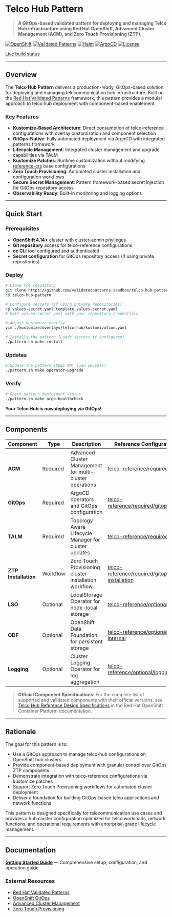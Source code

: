 # Telco Hub Pattern

> **A GitOps-based validated pattern for deploying and managing Telco Hub infrastructure using Red Hat OpenShift, Advanced Cluster Management (ACM), and Zero Touch Provisioning (ZTP).**

[![OpenShift](https://img.shields.io/badge/OpenShift-4.14+-red?logo=redhat)](https://www.redhat.com/en/technologies/cloud-computing/openshift)
[![Validated Patterns](https://img.shields.io/badge/Validated-Patterns-blue)](https://validatedpatterns.io/)
[![Helm](https://img.shields.io/badge/Helm-3.8+-blue?logo=helm)](https://helm.sh/)
[![ArgoCD](https://img.shields.io/badge/ArgoCD-GitOps-green?logo=argo)](https://argoproj.github.io/cd/)
[![License](https://img.shields.io/badge/License-Apache%202.0-blue.svg)](https://opensource.org/licenses/Apache-2.0)

[Live build status](https://validatedpatterns.io/ci/?pattern=telco-hub)

---

## Overview

The **Telco Hub Pattern** delivers a production-ready, GitOps-based solution for deploying and managing telecommunication hub infrastructure. Built on the [Red Hat Validated Patterns](https://validatedpatterns.io/) framework, this pattern provides a modular approach to telco hub deployment with component-based enablement.

### Key Features

- **Kustomize-Based Architecture**: Direct consumption of telco-reference configurations with overlay customization and component selection
- **GitOps-Native**: Fully automated deployment via ArgoCD with integrated patterns framework
- **Lifecycle Management**: Integrated cluster management and upgrade capabilities via TALM
- **Kustomize Patches**: Runtime customization without modifying [reference-crs](https://github.com/openshift-kni/telco-reference/tree/main/telco-hub/configuration/reference-crs) base configurations
- **Zero Touch Provisioning**: Automated cluster installation and configuration workflows
- **Secure Secret Management**: Pattern framework-based secret injection for GitOps repository access
- **Observability Ready**: Built-in monitoring and logging options

---

## Quick Start

### Prerequisites

- **OpenShift 4.14+** cluster with cluster-admin privileges
- **Git repository** access for telco-reference configurations
- **oc CLI** tool configured and authenticated
- **Secret configuration** for GitOps repository access (if using private repositories)

### Deploy

```bash
# Clone the repository
git clone https://github.com/validatedpatterns-sandbox/telco-hub-pattern.git
cd telco-hub-pattern

# Configure secrets (if using private repositories)
cp values-secret.yaml.template values-secret.yaml
# Edit values-secret.yaml with your repository credentials

# Adjust kustomize overlay
vim ./kustomize/overlays/telco-hub/kustomization.yaml

# Installs the pattern (Loads secrets if configured)
./pattern.sh make install
```

### Updates

```bash
# Update the pattern (DOES NOT load secrets)
./pattern.sh make operator-upgrade
```

### Verify

```bash
# Check pattern deployment status
./pattern.sh make argo-healthcheck
```

**Your Telco Hub is now deploying via GitOps!**

---

## Components

| Component            | Type     | Description                                              | Reference Configuration                                                                                                                                                     |
|----------------------|----------|----------------------------------------------------------|-----------------------------------------------------------------------------------------------------------------------------------------------------------------------------|
| **ACM**              | Required | Advanced Cluster Management for multi-cluster operations | [telco-reference/required/acm](https://github.com/openshift-kni/telco-reference/tree/main/telco-hub/configuration/reference-crs/required/acm)                              |
| **GitOps**           | Required | ArgoCD operators and GitOps configuration                | [telco-reference/required/gitops](https://github.com/openshift-kni/telco-reference/tree/main/telco-hub/configuration/reference-crs/required/gitops)                        |
| **TALM**             | Required | Topology Aware Lifecycle Manager for cluster updates     | [telco-reference/required/talm](https://github.com/openshift-kni/telco-reference/tree/main/telco-hub/configuration/reference-crs/required/talm)                            |
| **ZTP Installation** | Workflow | Zero Touch Provisioning cluster installation workflow    | [telco-reference/required/gitops/ztp-installation](https://github.com/openshift-kni/telco-reference/tree/main/telco-hub/configuration/reference-crs/required/gitops/ztp-installation) |
| **LSO**              | Optional | LocalStorage Operator for node-local storage             | [telco-reference/optional/lso](https://github.com/openshift-kni/telco-reference/tree/main/telco-hub/configuration/reference-crs/optional/lso)                              |
| **ODF**              | Optional | OpenShift Data Foundation for persistent storage         | [telco-reference/optional/odf-internal](https://github.com/openshift-kni/telco-reference/tree/main/telco-hub/configuration/reference-crs/optional/odf-internal)            |
| **Logging**          | Optional | Cluster Logging Operator for log aggregation             | [telco-reference/optional/logging](https://github.com/openshift-kni/telco-reference/tree/main/telco-hub/configuration/reference-crs/optional/logging)                      |

> **Official Component Specifications**: For the complete list of supported and validated components with their official versions, see [Telco Hub Reference Design Specifications](https://docs.redhat.com/en/documentation/openshift_container_platform/latest/html/scalability_and_performance/telco-hub-ref-design-specs#telco-hub-software-stack_telco-hub) in the Red Hat OpenShift Container Platform documentation.

---

## Rationale

The goal for this pattern is to:

- Use a GitOps approach to manage telco-hub configurations on OpenShift hub clusters
- Provide component-based deployment with granular control over GitOps ZTP components
- Demonstrate integration with telco-reference configurations via kustomize patches
- Support Zero Touch Provisioning workflows for automated cluster deployment
- Deliver a foundation for building GitOps-based telco applications and network functions

This pattern is designed specifically for telecommunication use cases and provides a hub cluster configuration optimized for telco workloads, network functions, and operational requirements with enterprise-grade lifecycle management.

---

## Documentation

**[Getting Started Guide](docs/getting-started.md)** — Comprehensive setup, configuration, and operation guide

### External Resources

- [Red Hat Validated Patterns](https://validatedpatterns.io/learn)
- [OpenShift GitOps](https://docs.redhat.com/en/documentation/red_hat_openshift_gitops/latest/html/understanding_openshift_gitops/about-redhat-openshift-gitops)
- [Advanced Cluster Management](https://access.redhat.com/documentation/en-us/red_hat_advanced_cluster_management_for_kubernetes/)
- [Zero Touch Provisioning](https://docs.openshift.com/container-platform/latest/scalability_and_performance/ztp_far_edge/ztp-deploying-far-edge-clusters-at-scale.html)
